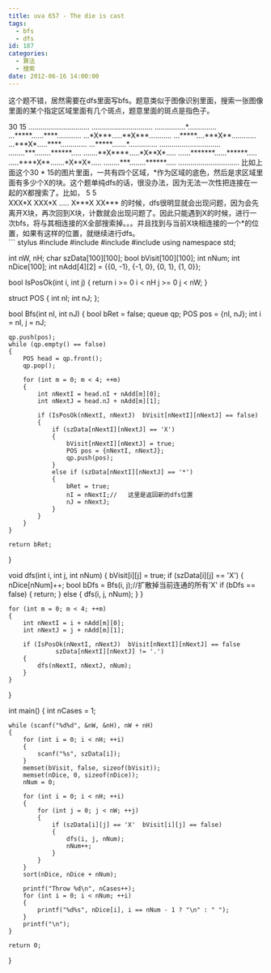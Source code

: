 ```yaml
---
title: uva 657 - The die is cast
tags:
  - bfs
  - dfs
id: 187
categories:
  - 算法
  - 搜索
date: 2012-06-16 14:00:00
---
```


这个题不错，居然需要在dfs里面写bfs。题意类似于图像识别里面，搜索一张图像里面的某个指定区域里面有几个斑点，题意里面的斑点是指色子。
<div>
30 15 
.............................. 
..............................
 ...............*.............. 
...*****......****............ 
...*X***.....**X***...........
 ...*****....***X**............
 ...***X*.....****.............
 ...*****.......*..............
 ..............................
 ........***........******.....
 .......**X****.....*X**X*.....
 ......*******......******..... 
.....****X**.......*X**X*..... 
........***........******..... 
..............................
比如上面这个30 * 15的图片里面，一共有四个区域，*作为区域的底色，然后是求区域里面有多少个X的块。这个题单纯dfs的话，很没办法，因为无法一次性把连接在一起的X都搜索了。比如，
5 5
<div>XXX*X
XXX*X
.....
X***X
XX***
的时候，dfs很明显就会出现问题，因为会先离开X块，再次回到X块，计数就会出现问题了。因此只能遇到X的时候，进行一次bfs，将与其相连接的X全部搜索掉。。。并且找到与当前X块相连接的一个*的位置，如果有这样的位置，就继续进行dfs。</div>
</div>
``` stylus
#include <stdio.h>
#include <string.h>
#include <algorithm>
#include <queue>
using namespace std;

int nW, nH;
char szData[100][100];
bool bVisit[100][100];
int nNum;
int nDice[100];
int nAdd[4][2] = {{0, -1}, {-1, 0}, {0, 1}, {1, 0}};

bool IsPosOk(int i, int j)
{
    return i >= 0  i < nH  j >= 0  j < nW;
}

struct POS
{
    int nI;
    int nJ;
};

bool Bfs(int nI, int nJ)
{
    bool bRet = false;
    queue<POS> qp;
    POS pos = {nI, nJ};
    int i = nI, j = nJ;

    qp.push(pos);
    while (qp.empty() == false)
    {
        POS head = qp.front();
        qp.pop();

        for (int m = 0; m < 4; ++m)
        {
            int nNextI = head.nI + nAdd[m][0];
            int nNextJ = head.nJ + nAdd[m][1];

            if (IsPosOk(nNextI, nNextJ)  bVisit[nNextI][nNextJ] == false)
            {
                if (szData[nNextI][nNextJ] == 'X')
                {
                    bVisit[nNextI][nNextJ] = true;
                    POS pos = {nNextI, nNextJ};
                    qp.push(pos);
                }
                else if (szData[nNextI][nNextJ] == '*')
                {
                    bRet = true;
                    nI = nNextI;//   这里是返回新的dfs位置
                    nJ = nNextJ;
                }
            }
        }
    }

    return bRet;
}

void dfs(int i, int j, int nNum)
{
    bVisit[i][j] = true;
    if (szData[i][j] == 'X')
    {
        nDice[nNum]++;
        bool bDfs = Bfs(i, j);//扩散掉当前连通的所有'X'
        if (bDfs == false)
        {
            return;
        }
        else
        {
            dfs(i, j, nNum);
        }
    }

    for (int m = 0; m < 4; ++m)
    {
        int nNextI = i + nAdd[m][0];
        int nNextJ = j + nAdd[m][1];

        if (IsPosOk(nNextI, nNextJ)  bVisit[nNextI][nNextJ] == false
                 szData[nNextI][nNextJ] != '.')
        {
            dfs(nNextI, nNextJ, nNum);
        }
    }
}

int main()
{
    int nCases = 1;

    while (scanf("%d%d", &nW, &nH), nW + nH)
    {
        for (int i = 0; i < nH; ++i)
        {
            scanf("%s", szData[i]);
        }
        memset(bVisit, false, sizeof(bVisit));
        memset(nDice, 0, sizeof(nDice));
        nNum = 0;

        for (int i = 0; i < nH; ++i)
        {
            for (int j = 0; j < nW; ++j)
            {
                if (szData[i][j] == 'X'  bVisit[i][j] == false)
                {
                    dfs(i, j, nNum);
                    nNum++;
                }
            }
        }
        sort(nDice, nDice + nNum);

        printf("Throw %d\n", nCases++);
        for (int i = 0; i < nNum; ++i)
        {
            printf("%d%s", nDice[i], i == nNum - 1 ? "\n" : " ");
        }
        printf("\n");
    }

    return 0;
}

```